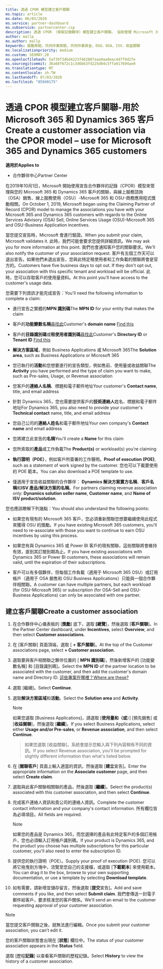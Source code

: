 ```yaml
---
title: 透過 CPOR 模型建立客戶關聯
ms.topic: article
ms.date: 06/03/2020
ms.service: partner-dashboard
ms.subservice: partnercenter-csp
description: 透過 CPOR （索取記錄夥伴）模型建立客戶關聯。 協助管理 Microsoft 365 和 Dynamics 365 客戶的銷售、使用、& 獎勵。
author: mallp
ms.author: mallp
keywords: 獎勵索賠，共同作業索賠，共同作業資金，OSU，OSA，ISV，收益關聯
ms.localizationpriority: medium
ms.custom: SEOMAY.20
ms.openlocfilehash: 5af39f3dbd4223f462807aaa9aa8eac4d7f9d2fe
ms.sourcegitcommit: 36a60f672c1c3d6b63fd225d04c5ffa917694ae0
ms.translationtype: MT
ms.contentlocale: zh-TW
ms.lasthandoff: 07/03/2020
ms.locfileid: "85949175"
---
```

# <a name="create-a-customer-association-via-the-cpor-model--use-for-microsoft-365-and-dynamics-365-customers"></a><span data-ttu-id="bd59d-105">透過 CPOR 模型建立客戶關聯-用於 Microsoft 365 和 Dynamics 365 客戶</span><span class="sxs-lookup"><span data-stu-id="bd59d-105">Create a customer association via the CPOR model – use for Microsoft 365 and Dynamics 365 customers</span></span>

<span data-ttu-id="bd59d-106">**適用於**</span><span class="sxs-lookup"><span data-stu-id="bd59d-106">**Applies to**</span></span>

- <span data-ttu-id="bd59d-107">合作夥伴中心</span><span class="sxs-lookup"><span data-stu-id="bd59d-107">Partner Center</span></span>

<span data-ttu-id="bd59d-108">在2019年10月1日，Microsoft 開始使用宣告合作夥伴的記錄（CPOR）模型來管理與您的 Microsoft 365 和 Dynamics 365 客戶的關聯，與線上服務諮詢（OSA）銷售、線上服務使用（OSU）-Microsoft 365 和 OSU-商務應用程式獎勵相關。</span><span class="sxs-lookup"><span data-stu-id="bd59d-108">On October 1, 2019, Microsoft began using the Claiming Partner of Record (CPOR) model to manage the associations you have with your Microsoft 365 and Dynamics 365 customers with regards to the Online Services Advisory (OSA) Sell, Online Services Usage (OSU)-Microsoft 365 and OSU-Business Application incentives.</span></span>

<span data-ttu-id="bd59d-109">當您提交宣告時，Microsoft 會進行驗證。</span><span class="sxs-lookup"><span data-stu-id="bd59d-109">When you submit your claim, Microsoft validates it.</span></span> <span data-ttu-id="bd59d-110">此時，我們可能會要求您提供詳細資訊。</span><span class="sxs-lookup"><span data-stu-id="bd59d-110">We may ask you for more information at this point.</span></span> <span data-ttu-id="bd59d-111">我們也會通知客戶您的關聯要求。</span><span class="sxs-lookup"><span data-stu-id="bd59d-111">We'll also notify the customer of your association request.</span></span> <span data-ttu-id="bd59d-112">客戶有五個工作天可以退出宣告。如果他們未退出宣告，您與此特定租使用者和工作負載的關聯將會是官方的。</span><span class="sxs-lookup"><span data-stu-id="bd59d-112">Customers have five business days to opt out. If they don't opt out, your association with this specific tenant and workload will be official.</span></span> <span data-ttu-id="bd59d-113">此時，您可以存取客戶的使用量資料。</span><span class="sxs-lookup"><span data-stu-id="bd59d-113">At this point you'll have access to the customer's usage data.</span></span> 

<span data-ttu-id="bd59d-114">您需要下列資訊才能完成宣告：</span><span class="sxs-lookup"><span data-stu-id="bd59d-114">You'll need the following information to complete a claim:</span></span>

- <span data-ttu-id="bd59d-115">進行宣告之實體的**MPN 識別碼**</span><span class="sxs-lookup"><span data-stu-id="bd59d-115">The **MPN ID** for your entity that makes the claim</span></span>

- <span data-ttu-id="bd59d-116">客戶的**功能變數名稱**[尋找此](https://docs.microsoft.com/partner-center/find-customer-domain-name)</span><span class="sxs-lookup"><span data-stu-id="bd59d-116">Customer's **domain name** [Find this](https://docs.microsoft.com/partner-center/find-customer-domain-name)</span></span>

- <span data-ttu-id="bd59d-117">客戶的**目錄識別碼**或**租使用者識別碼**[尋找此](https://docs.microsoft.com/partner-center/find-customer-domain-name)</span><span class="sxs-lookup"><span data-stu-id="bd59d-117">Customer's **Directory ID** or **Tenant ID** [Find this](https://docs.microsoft.com/partner-center/find-customer-domain-name)</span></span>

- <span data-ttu-id="bd59d-118">**解決方案區域**，例如 Business Applications 或 Microsoft 365</span><span class="sxs-lookup"><span data-stu-id="bd59d-118">The **Solution area**, such as Business Applications or Microsoft 365</span></span>

- <span data-ttu-id="bd59d-119">您已執行的**活動**和您想要進行的宣告類型，例如售前、使用量或收益關聯</span><span class="sxs-lookup"><span data-stu-id="bd59d-119">The **Activity** you have performed and the type of claim you want to make, such as Pre-sales, Usage, or Revenue association</span></span>

- <span data-ttu-id="bd59d-120">您客戶的**連絡人名稱**、標題和電子郵件地址</span><span class="sxs-lookup"><span data-stu-id="bd59d-120">Your customer's **Contact name**, title, and email address</span></span>

- <span data-ttu-id="bd59d-121">針對 Dynamics 365，您也需要提供客戶的**技術連絡人**姓名、標題和電子郵件地址</span><span class="sxs-lookup"><span data-stu-id="bd59d-121">For Dynamics 365, you also need to provide your customer's **Technical contact** name, title, and email address</span></span>

- <span data-ttu-id="bd59d-122">您自己公司的**連絡人姓名**和電子郵件地址</span><span class="sxs-lookup"><span data-stu-id="bd59d-122">Your own company's **Contact name** and email address</span></span>

- <span data-ttu-id="bd59d-123">您將建立此宣告的**名稱**</span><span class="sxs-lookup"><span data-stu-id="bd59d-123">You'll create a **Name** for this claim</span></span>

- <span data-ttu-id="bd59d-124">您所索取的**產品**或工作負載</span><span class="sxs-lookup"><span data-stu-id="bd59d-124">The **Product(s)** or workload(s) you're claiming</span></span>

- <span data-ttu-id="bd59d-125">**執行證明（POE）**，例如客戶所簽署的工作聲明。</span><span class="sxs-lookup"><span data-stu-id="bd59d-125">**Proof of execution (POE)**, such as a statement of work signed by the customer.</span></span> <span data-ttu-id="bd59d-126">您也可以下載要使用的 POE 範本。</span><span class="sxs-lookup"><span data-stu-id="bd59d-126">You can also download a POE template to use.</span></span>

- <span data-ttu-id="bd59d-127">僅適用于宣告收益關聯的合作夥伴： **Dynamics 解決方案賣方名稱**、**客戶名稱**和**ISV 產品/解決方案的名稱**。</span><span class="sxs-lookup"><span data-stu-id="bd59d-127">For partners claiming revenue association only: **Dynamics solution seller name**, **Customer name**, and **Name of ISV product/solution**.</span></span> 

<span data-ttu-id="bd59d-128">您也應該瞭解下列幾點：</span><span class="sxs-lookup"><span data-stu-id="bd59d-128">You should also understand the following points:</span></span>

- <span data-ttu-id="bd59d-129">如果您有現有的 Microsoft 365 客戶，您必須重新關聯您想要繼續使用此程式來獲得 OSU 的獎勵。</span><span class="sxs-lookup"><span data-stu-id="bd59d-129">If you have existing Microsoft 365 customers, you'll need to re-associate with those you want to continue to earn OSU incentives by using this process.</span></span>

- <span data-ttu-id="bd59d-130">如果您有與 Dynamics 365 或 Power BI 客戶的現有關聯，這些關聯將會維持有效，直到其訂閱到期為止。</span><span class="sxs-lookup"><span data-stu-id="bd59d-130">If you have existing associations with Dynamics 365 or Power BI customers, these associations will remain valid, until the expiration of their subscriptions.</span></span>

- <span data-ttu-id="bd59d-131">客戶可以有多個夥伴，但每個工作負載（適用于 Microsoft 365 OSU）或訂用帳戶（適用于 OSA 銷售和 OSU Business Applications）只能與一個合作夥伴相關聯。</span><span class="sxs-lookup"><span data-stu-id="bd59d-131">A customer can have multiple partners, but each workload (for OSU-Microsoft 365) or subscription (for OSA-Sell and OSU-Business Applications) can only be associated with one partner.</span></span>

## <a name="create-a-customer-association"></a><span data-ttu-id="bd59d-132">建立客戶關聯</span><span class="sxs-lookup"><span data-stu-id="bd59d-132">Create a customer association</span></span>

1. <span data-ttu-id="bd59d-133">在合作夥伴中心儀表板的 [**獎勵**] 底下，選取 **[總覽**]，然後選取 [**客戶關聯**]。</span><span class="sxs-lookup"><span data-stu-id="bd59d-133">In the Partner Center dashboard, under **Incentives**, select **Overview**, and then select **Customer associations**.</span></span> 

2. <span data-ttu-id="bd59d-134">在 [客戶關聯] 頁面頂端，選取 [ **+ 客戶關聯**]。</span><span class="sxs-lookup"><span data-stu-id="bd59d-134">At the top of the Customer associations page, select **+ Customer association**.</span></span>

3. <span data-ttu-id="bd59d-135">選取要與客戶相關聯之夥伴位置的 [ **MPN 識別碼**]，然後新增客戶的 [功能變數名稱] 和 [目錄識別碼]。</span><span class="sxs-lookup"><span data-stu-id="bd59d-135">Select the **MPN ID** of the partner location to be associated with the customer, and then add the customer's domain name and Directory ID.</span></span> [<span data-ttu-id="bd59d-136">這些專案在哪裡？</span><span class="sxs-lookup"><span data-stu-id="bd59d-136">Where are these?</span></span>](https://docs.microsoft.com/partner-center/find-customer-domain-name)

4. <span data-ttu-id="bd59d-137">選取 [繼續]。</span><span class="sxs-lookup"><span data-stu-id="bd59d-137">Select **Continue**.</span></span>

5. <span data-ttu-id="bd59d-138">選取**解決方案區域**和**活動**。</span><span class="sxs-lookup"><span data-stu-id="bd59d-138">Select the **Solution area** and **Activity**.</span></span> 

   >[!Note]
   >
   ><span data-ttu-id="bd59d-139">如果您選取 [Business Applications]，請選取 [**使用量和（或**）] [預先銷售] 或 [**收益關聯**]，然後選取 [**繼續**]。</span><span class="sxs-lookup"><span data-stu-id="bd59d-139">If you select Business Applications, select either **Usage and/or Pre-sales**, or **Revenue association**, and then select **Continue**.</span></span> 

   ><span data-ttu-id="bd59d-140">如果您選取 [收益關聯]，系統會提示您輸入與下列內容稍有不同的資訊。</span><span class="sxs-lookup"><span data-stu-id="bd59d-140">If you select Revenue association, you'll be prompted for slightly different information than what's listed below.</span></span>

6. <span data-ttu-id="bd59d-141">在 [**關聯客戶**] 頁面上輸入適當的資訊，然後選取 [**建立**宣告]。</span><span class="sxs-lookup"><span data-stu-id="bd59d-141">Enter the appropriate information on the **Associate customer** page, and then select **Create claim**.</span></span>

7. <span data-ttu-id="bd59d-142">選取與此客戶關聯相關聯的產品，然後選取 [**繼續**]。</span><span class="sxs-lookup"><span data-stu-id="bd59d-142">Select the product(s) associated with this customer association, and then select **Continue**.</span></span>

8. <span data-ttu-id="bd59d-143">完成客戶連絡人資訊和貴公司的連絡人資訊。</span><span class="sxs-lookup"><span data-stu-id="bd59d-143">Complete the customer contact information and your company's contact information.</span></span> <span data-ttu-id="bd59d-144">所有欄位皆為必填項目。</span><span class="sxs-lookup"><span data-stu-id="bd59d-144">All fields are required.</span></span> 

   >[!NOTE]
   ><span data-ttu-id="bd59d-145">如果您的產品是 Dynamics 365，而您選擇的產品有此特定客戶的多個訂用帳戶，您也必須輸入訂用帳戶識別碼。</span><span class="sxs-lookup"><span data-stu-id="bd59d-145">If your product is Dynamics 365, and the product you choose has multiple subscriptions for this particular customer, you'll also need to enter the subscription ID.</span></span>

9. <span data-ttu-id="bd59d-146">提供您的執行證明（POE）。</span><span class="sxs-lookup"><span data-stu-id="bd59d-146">Supply your proof of execution (POE).</span></span> <span data-ttu-id="bd59d-147">您可以將它拖曳到方塊中，流覽至您自己的支援檔，或選取 [**下載範本**] 來使用範本。</span><span class="sxs-lookup"><span data-stu-id="bd59d-147">You can drag it to the box, browse to your own supporting documentation, or use a template by selecting **Download template**.</span></span> 

10. <span data-ttu-id="bd59d-148">如有需要，請新增並儲存留言，然後選取 [**提交**宣告]。</span><span class="sxs-lookup"><span data-stu-id="bd59d-148">Add and save comments if you like, and then select **Submit claim**.</span></span> <span data-ttu-id="bd59d-149">我們會傳送一封電子郵件給客戶，要求核准您的客戶關係。</span><span class="sxs-lookup"><span data-stu-id="bd59d-149">We'll send an email to the customer requesting approval of your customer association.</span></span>

   >[!NOTE]
   ><span data-ttu-id="bd59d-150">當您提交客戶關聯之後，就無法進行編輯。</span><span class="sxs-lookup"><span data-stu-id="bd59d-150">Once you submit your customer association, you can't edit it.</span></span>

<span data-ttu-id="bd59d-151">您的客戶關聯狀態會出現在 [**狀態**] 欄位中。</span><span class="sxs-lookup"><span data-stu-id="bd59d-151">The status of your customer association appears in the **Status** field.</span></span>

<span data-ttu-id="bd59d-152">選取 [歷程**記錄**] 以查看客戶關聯的歷程記錄。</span><span class="sxs-lookup"><span data-stu-id="bd59d-152">Select **History** to view the history of a customer association.</span></span>

